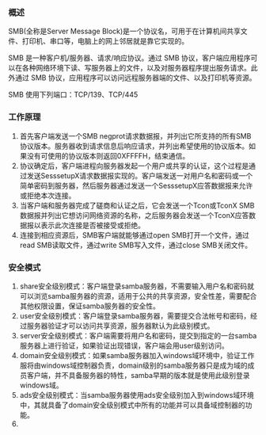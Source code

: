 ### 概述
SMB(全称是Server Message Block)是一个协议名，可用于在计算机间共享文件、打印机、串口等，电脑上的网上邻居就是靠它实现的。

SMB 是一种客户机/服务器、请求/响应协议。通过 SMB 协议，客户端应用程序可以在各种网络环境下读、写服务器上的文件，以及对服务器程序提出服务请求。此外通过 SMB 协议，应用程序可以访问远程服务器端的文件、以及打印机等资源。

SMB 使用下列端口：TCP/139、TCP/445

### 工作原理

1. 首先客户端发送一个SMB negprot请求数据报，并列出它所支持的所有SMB协议版本。服务器收到请求信息后响应请求，并列出希望使用的协议版本。如果没有可使用的协议版本则返回0XFFFFH，结束通信。
2. 协议确定后，客户端进程向服务器发起一个用户或共享的认证，这个过程是通过发送SesssetupX请求数据报实现的。客户端发送一对用户名和密码或一个简单密码到服务器，然后服务器通过发送一个SesssetupX应答数据报来允许或拒绝本次连接。
3. 当客户端和服务器完成了磋商和认证之后，它会发送一个Tcon或TconX SMB数据报并列出它想访问网络资源的名称，之后服务器会发送一个TconX应答数据报以表示此次连接是否被接受或拒绝。
4. 连接到相应资源后，SMB客户端就能够通过open SMB打开一个文件，通过read SMB读取文件，通过write SMB写入文件，通过close SMB关闭文件。

### 安全模式

1. share安全级别模式：客户端登录samba服务器，不需要输入用户名和密码就可以浏览samba服务器的资源，适用于公共的共享资源，安全性差，需要配合其他权限设置，保证samba服务器的安全性。
2. user安全级别模式：客户端登录samba服务器，需要提交合法帐号和密码，经过服务器验证才可以访问共享资源，服务器默认为此级别模式。
3. server安全级别模式：客户端需要将用户名和密码，提交到指定的一台samba服务器上进行验证，如果验证出现错误，客户端会用user级别访问。
4. domain安全级别模式：如果samba服务器加入windows域环境中，验证工作服将由windows域控制器负责，domain级别的samba服务器只是成为域的成员客户端，并不具备服务器的特性，samba早期的版本就是使用此级别登录windows域。
5. ads安全级别模式：当samba服务器使用ads安全级别加入到windows域环境中，其就具备了domain安全级别模式中所有的功能并可以具备域控制器的功能。
6. 